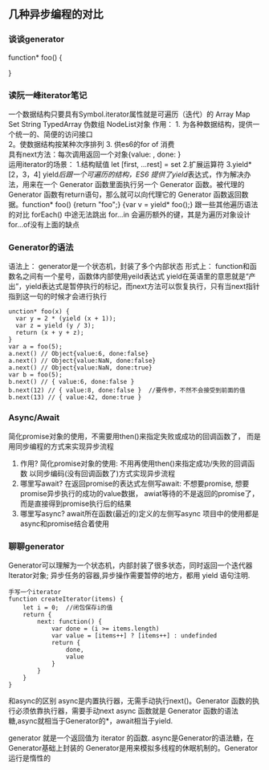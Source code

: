 ## 几种异步编程的对比

### 谈谈generator
function* foo() {

}

### 读阮一峰iterator笔记
一个数据结构只要具有Symbol.iterator属性就是可遍历（迭代）的
    Array Map Set String TypedArray 伪数组 NodeList对象
作用： 1. 为各种数据结构，提供一个统一的、简便的访问接口    
        2。使数据结构按某种次序排列
        3. 供es6的for of 消费    
具有next方法：每次调用返回一个对象{value: , done: }    
运用iterator的场景：
    1.结构赋值
    let [first, ...rest] = set
    2.扩展运算符
    3.yield* [2，3，4]  yield*后跟一个可遍历的结构，ES6 提供了yield*表达式，作为解决办法，用来在一个 Generator 函数里面执行另一个 Generator 函数。被代理的 Generator 函数有return语句，那么就可以向代理它的 Generator 函数返回数据。function* foo() {return "foo";}   {var v = yield* foo();}
跟一些其他遍历语法的对比
    forEach() 中途无法跳出
    for...in 会遍历额外的键，其是为遍历对象设计
    for...of没有上面的缺点


### Generator的语法
语法上： generator是一个状态机，封装了多个内部状态
形式上： function和函数名之间有一个星号，函数体内部使用yeild表达式
yield在英语里的意思就是“产出”，yield表达式是暂停执行的标记，而next方法可以恢复执行，只有当next指针指到这一句的时候才会进行执行
```
unction* foo(x) {
  var y = 2 * (yield (x + 1));
  var z = yield (y / 3);
  return (x + y + z);
}
var a = foo(5);
a.next() // Object{value:6, done:false}
a.next() // Object{value:NaN, done:false}
a.next() // Object{value:NaN, done:true}
var b = foo(5);
b.next() // { value:6, done:false }
b.next(12) // { value:8, done:false }  //要传参，不然不会接受到前面的值
b.next(13) // { value:42, done:true }
```


### Async/Await
简化promise对象的使用，不需要用then()来指定失败或成功的回调函数了，
而是用同步编程的方式来实现异步流程
1. 作用?
    简化promise对象的使用: 不用再使用then()来指定成功/失败的回调函数
    以同步编码(没有回调函数了)方式实现异步流程
2. 哪里写await?
    在返回promise的表达式左侧写await: 不想要promise, 想要promise异步执行的成功的value数据，
    awiat等待的不是返回的promise了，而是直接得到promise执行后的结果
3. 哪里写async?
    await所在函数(最近的)定义的左侧写async
项目中的使用都是async和promise结合着使用


### 聊聊generator
Generator可以理解为一个状态机，内部封装了很多状态，同时返回一个迭代器Iterator对象;
异步任务的容器,异步操作需要暂停的地方，都用 yield 语句注明.
```
手写一个iterator
function createIterator(items) {
    let i = 0;  //闭包保存i的值
    return {
        next: function() {
            var done = (i >= items.length)
            var value = [items++] ? [items++] : undefinded
            return {
                done,
                value
            }
        }
    }
}
```

和async的区别 
async是内置执行器，无需手动执行next()。Generator 函数的执行必须依靠执行器，需要手动next
async 函数就是 Generator 函数的语法糖,async就相当于Generator的*，await相当于yield.


generator 就是一个返回值为 iterator 的函数.
 async是Generator的语法糖，在Generator基础上封装的
 Generator是用来模拟多线程的休眠机制的。Generator运行是惰性的
